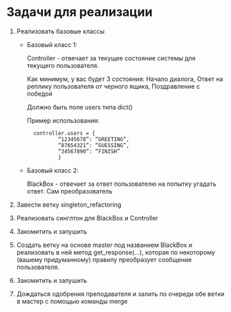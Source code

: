 # Задачи для реализации

1) Реализовать базовые классы
    * Базовый класс 1:
    
        Controller - отвечает за текущее состояние системы для текущего пользователя.
        
        Как минимум, у вас будет 3 состояния: 
        Начало диалога,
        Ответ на реплику пользователя от черного ящика, 
        Поздравление с победой
        
        Должно быть поле users типа dict()

        Пример использования:
            
            controller.users = {        
	                “12345678”: “GREETING”,
                    “87654321”: “GUESSING”,
                    “34567890”: “FINISH”
                    }

    * Базовый класс 2:
   
        BlackBox - отвечает за ответ пользователю на попытку угадать ответ. Сам преобразователь 

2) Завести ветку singleton_refactoring 
3) Реализовать синглтон для BlackBox и Controller
4) Закомитить и запушить
5) Создать ветку на основе master под названием BlackBox и реализовать в ней метод get_response(...), которая по некоторому (вашему придуманному) правилу преобразует сообщение пользователя. 
6) Закомитить и запушить
7) Дождаться одобрения преподавателя и залить по очереди обе ветки в мастер с помощью команды merge

